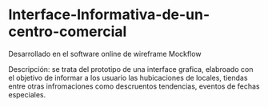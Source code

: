 # Interface-Informativa-de-un-centro-comercial
Desarrollado en el software online de wireframe Mockflow

Descripción:
se trata del prototipo de una interface grafica, elabroado con el objetivo 
de informar a los usuario las hubicaciones de locales, tiendas entre otras 
infromaciones como descruentos tendencias, eventos de fechas especiales.
